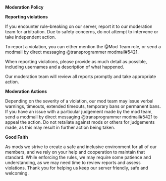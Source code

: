 **Moderation Policy**

**Reporting violations**

If you encounter rule-breaking on our server, report it to our moderation team for arbitration. Due to safety concerns, do not attempt to intervene or take independent action.

To report a violation, you can either mention the @Mod Team role, or send a modmail by direct messaging @transprogrammer modmail#5421.

When reporting violations, please provide as much detail as possible, including usernames and a description of what happened.

Our moderation team will review all reports promptly and take appropriate action.

**Moderation Actions** 

Depending on the severity of a violation, our mod team may issue verbal warnings, timeouts, extended timeouts, temporary bans or permanent bans. If you have an issue with a particular judgement made by the mod team, send a modmail by direct messaging @transprogrammer modmail#5421 to appeal the action. Do not retaliate against mods or others for judgements made, as this may result in further action being taken.   

**Good Faith**

As mods we strive to create a safe and inclusive environment for all of our members, and we rely on your help and cooperation to maintain that standard. While enforcing the rules, we may require some patience and understanding, as we may need time to review reports and assess violations. Thank you for helping us keep our server friendly, safe and welcoming.
